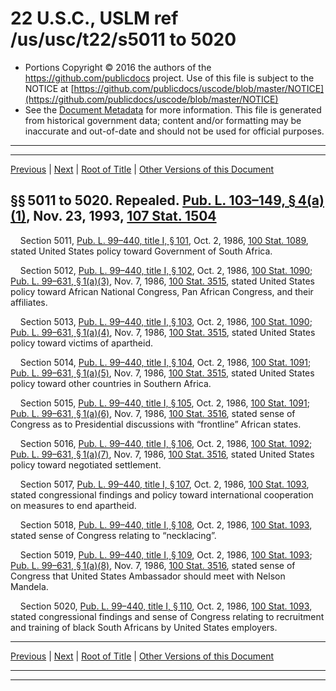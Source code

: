 ---
---

# 22 U.S.C., USLM ref /us/usc/t22/s5011 to 5020

* Portions Copyright © 2016 the authors of the https://github.com/publicdocs project.
  Use of this file is subject to the NOTICE at [https://github.com/publicdocs/uscode/blob/master/NOTICE](https://github.com/publicdocs/uscode/blob/master/NOTICE)
* See the [Document Metadata](././../../../../..//README.md) for more information.
  This file is generated from historical government data; content and/or formatting may be inaccurate and out-of-date and should not be used for official purposes.

----------
----------

[Previous](./../../../../..//us/usc/t22/ch60/schI/m__us_usc_t22_ch60_schI.md) | [Next](./../../../../..//us/usc/t22/ch60/schII/m__us_usc_t22_ch60_schII.md) | [Root of Title](./../../../../../) | [Other Versions of this Document](https://publicdocs.github.io/go/links?ns=uslm&ref=%2Fus%2Fusc%2Ft22%2Fs5011+to+5020)

## §§ 5011 to 5020. Repealed. [Pub. L. 103–149, § 4(a)(1)][/us/pl/103/149/s4/a/1], Nov. 23, 1993, [107 Stat. 1504][/us/stat/107/1504]

    Section 5011, [Pub. L. 99–440, title I, § 101][/us/pl/99/440/s101], Oct. 2, 1986, [100 Stat. 1089][/us/stat/100/1089], stated United States policy toward Government of South Africa.

    Section 5012, [Pub. L. 99–440, title I, § 102][/us/pl/99/440/s102], Oct. 2, 1986, [100 Stat. 1090][/us/stat/100/1090]; [Pub. L. 99–631, § 1(a)(3)][/us/pl/99/631/s1/a/3], Nov. 7, 1986, [100 Stat. 3515][/us/stat/100/3515], stated United States policy toward African National Congress, Pan African Congress, and their affiliates.

    Section 5013, [Pub. L. 99–440, title I, § 103][/us/pl/99/440/s103], Oct. 2, 1986, [100 Stat. 1090][/us/stat/100/1090]; [Pub. L. 99–631, § 1(a)(4)][/us/pl/99/631/s1/a/4], Nov. 7, 1986, [100 Stat. 3515][/us/stat/100/3515], stated United States policy toward victims of apartheid.

    Section 5014, [Pub. L. 99–440, title I, § 104][/us/pl/99/440/s104], Oct. 2, 1986, [100 Stat. 1091][/us/stat/100/1091]; [Pub. L. 99–631, § 1(a)(5)][/us/pl/99/631/s1/a/5], Nov. 7, 1986, [100 Stat. 3515][/us/stat/100/3515], stated United States policy toward other countries in Southern Africa.

    Section 5015, [Pub. L. 99–440, title I, § 105][/us/pl/99/440/s105], Oct. 2, 1986, [100 Stat. 1091][/us/stat/100/1091]; [Pub. L. 99–631, § 1(a)(6)][/us/pl/99/631/s1/a/6], Nov. 7, 1986, [100 Stat. 3516][/us/stat/100/3516], stated sense of Congress as to Presidential discussions with “frontline” African states.

    Section 5016, [Pub. L. 99–440, title I, § 106][/us/pl/99/440/s106], Oct. 2, 1986, [100 Stat. 1092][/us/stat/100/1092]; [Pub. L. 99–631, § 1(a)(7)][/us/pl/99/631/s1/a/7], Nov. 7, 1986, [100 Stat. 3516][/us/stat/100/3516], stated United States policy toward negotiated settlement.

    Section 5017, [Pub. L. 99–440, title I, § 107][/us/pl/99/440/s107], Oct. 2, 1986, [100 Stat. 1093][/us/stat/100/1093], stated congressional findings and policy toward international cooperation on measures to end apartheid.

    Section 5018, [Pub. L. 99–440, title I, § 108][/us/pl/99/440/s108], Oct. 2, 1986, [100 Stat. 1093][/us/stat/100/1093], stated sense of Congress relating to “necklacing”.

    Section 5019, [Pub. L. 99–440, title I, § 109][/us/pl/99/440/s109], Oct. 2, 1986, [100 Stat. 1093][/us/stat/100/1093]; [Pub. L. 99–631, § 1(a)(8)][/us/pl/99/631/s1/a/8], Nov. 7, 1986, [100 Stat. 3516][/us/stat/100/3516], stated sense of Congress that United States Ambassador should meet with Nelson Mandela.

    Section 5020, [Pub. L. 99–440, title I, § 110][/us/pl/99/440/s110], Oct. 2, 1986, [100 Stat. 1093][/us/stat/100/1093], stated congressional findings and sense of Congress relating to recruitment and training of black South Africans by United States employers.

----------

[Previous](./../../../../..//us/usc/t22/ch60/schI/m__us_usc_t22_ch60_schI.md) | [Next](./../../../../..//us/usc/t22/ch60/schII/m__us_usc_t22_ch60_schII.md) | [Root of Title](./../../../../../) | [Other Versions of this Document](https://publicdocs.github.io/go/links?ns=uslm&ref=%2Fus%2Fusc%2Ft22%2Fs5011+to+5020)

----------
----------

[/us/pl/103/149/s4/a/1]: https://publicdocs.github.io/go/links?ns=uslm&ref=%2Fus%2Fpl%2F103%2F149%2Fs4%2Fa%2F1
[/us/stat/107/1504]: https://publicdocs.github.io/go/links?ns=uslm&ref=%2Fus%2Fstat%2F107%2F1504
[/us/pl/99/440/s101]: https://publicdocs.github.io/go/links?ns=uslm&ref=%2Fus%2Fpl%2F99%2F440%2Fs101
[/us/stat/100/1089]: https://publicdocs.github.io/go/links?ns=uslm&ref=%2Fus%2Fstat%2F100%2F1089
[/us/pl/99/440/s102]: https://publicdocs.github.io/go/links?ns=uslm&ref=%2Fus%2Fpl%2F99%2F440%2Fs102
[/us/stat/100/1090]: https://publicdocs.github.io/go/links?ns=uslm&ref=%2Fus%2Fstat%2F100%2F1090
[/us/pl/99/631/s1/a/3]: https://publicdocs.github.io/go/links?ns=uslm&ref=%2Fus%2Fpl%2F99%2F631%2Fs1%2Fa%2F3
[/us/stat/100/3515]: https://publicdocs.github.io/go/links?ns=uslm&ref=%2Fus%2Fstat%2F100%2F3515
[/us/pl/99/440/s103]: https://publicdocs.github.io/go/links?ns=uslm&ref=%2Fus%2Fpl%2F99%2F440%2Fs103
[/us/stat/100/1090]: https://publicdocs.github.io/go/links?ns=uslm&ref=%2Fus%2Fstat%2F100%2F1090
[/us/pl/99/631/s1/a/4]: https://publicdocs.github.io/go/links?ns=uslm&ref=%2Fus%2Fpl%2F99%2F631%2Fs1%2Fa%2F4
[/us/stat/100/3515]: https://publicdocs.github.io/go/links?ns=uslm&ref=%2Fus%2Fstat%2F100%2F3515
[/us/pl/99/440/s104]: https://publicdocs.github.io/go/links?ns=uslm&ref=%2Fus%2Fpl%2F99%2F440%2Fs104
[/us/stat/100/1091]: https://publicdocs.github.io/go/links?ns=uslm&ref=%2Fus%2Fstat%2F100%2F1091
[/us/pl/99/631/s1/a/5]: https://publicdocs.github.io/go/links?ns=uslm&ref=%2Fus%2Fpl%2F99%2F631%2Fs1%2Fa%2F5
[/us/stat/100/3515]: https://publicdocs.github.io/go/links?ns=uslm&ref=%2Fus%2Fstat%2F100%2F3515
[/us/pl/99/440/s105]: https://publicdocs.github.io/go/links?ns=uslm&ref=%2Fus%2Fpl%2F99%2F440%2Fs105
[/us/stat/100/1091]: https://publicdocs.github.io/go/links?ns=uslm&ref=%2Fus%2Fstat%2F100%2F1091
[/us/pl/99/631/s1/a/6]: https://publicdocs.github.io/go/links?ns=uslm&ref=%2Fus%2Fpl%2F99%2F631%2Fs1%2Fa%2F6
[/us/stat/100/3516]: https://publicdocs.github.io/go/links?ns=uslm&ref=%2Fus%2Fstat%2F100%2F3516
[/us/pl/99/440/s106]: https://publicdocs.github.io/go/links?ns=uslm&ref=%2Fus%2Fpl%2F99%2F440%2Fs106
[/us/stat/100/1092]: https://publicdocs.github.io/go/links?ns=uslm&ref=%2Fus%2Fstat%2F100%2F1092
[/us/pl/99/631/s1/a/7]: https://publicdocs.github.io/go/links?ns=uslm&ref=%2Fus%2Fpl%2F99%2F631%2Fs1%2Fa%2F7
[/us/stat/100/3516]: https://publicdocs.github.io/go/links?ns=uslm&ref=%2Fus%2Fstat%2F100%2F3516
[/us/pl/99/440/s107]: https://publicdocs.github.io/go/links?ns=uslm&ref=%2Fus%2Fpl%2F99%2F440%2Fs107
[/us/stat/100/1093]: https://publicdocs.github.io/go/links?ns=uslm&ref=%2Fus%2Fstat%2F100%2F1093
[/us/pl/99/440/s108]: https://publicdocs.github.io/go/links?ns=uslm&ref=%2Fus%2Fpl%2F99%2F440%2Fs108
[/us/stat/100/1093]: https://publicdocs.github.io/go/links?ns=uslm&ref=%2Fus%2Fstat%2F100%2F1093
[/us/pl/99/440/s109]: https://publicdocs.github.io/go/links?ns=uslm&ref=%2Fus%2Fpl%2F99%2F440%2Fs109
[/us/stat/100/1093]: https://publicdocs.github.io/go/links?ns=uslm&ref=%2Fus%2Fstat%2F100%2F1093
[/us/pl/99/631/s1/a/8]: https://publicdocs.github.io/go/links?ns=uslm&ref=%2Fus%2Fpl%2F99%2F631%2Fs1%2Fa%2F8
[/us/stat/100/3516]: https://publicdocs.github.io/go/links?ns=uslm&ref=%2Fus%2Fstat%2F100%2F3516
[/us/pl/99/440/s110]: https://publicdocs.github.io/go/links?ns=uslm&ref=%2Fus%2Fpl%2F99%2F440%2Fs110
[/us/stat/100/1093]: https://publicdocs.github.io/go/links?ns=uslm&ref=%2Fus%2Fstat%2F100%2F1093


